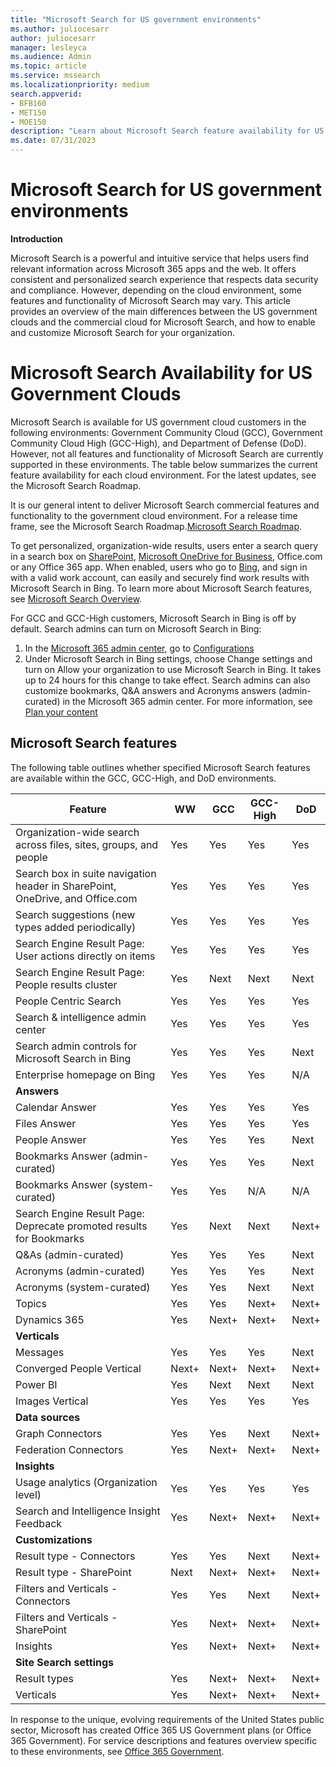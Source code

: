 ```yaml
---
title: "Microsoft Search for US government environments"
ms.author: juliocesarr
author: juliocesarr
manager: lesleyca
ms.audience: Admin
ms.topic: article
ms.service: mssearch
ms.localizationpriority: medium
search.appverid:
- BFB160
- MET150
- MOE150
description: "Learn about Microsoft Search feature availability for US government cloud customers"
ms.date: 07/31/2023
---
```


# Microsoft Search for US government environments
**Introduction**

Microsoft Search is a powerful and intuitive service that helps users find relevant information across Microsoft 365 apps and the web. It offers consistent and personalized search experience that respects data security and compliance. However, depending on the cloud environment, some features and functionality of Microsoft Search may vary. This article provides an overview of the main differences between the US government clouds and the commercial cloud for Microsoft Search, and how to enable and customize Microsoft Search for your organization.

# Microsoft Search Availability for US Government Clouds

Microsoft Search is available for US government cloud customers in the following environments: Government Community Cloud (GCC), Government Community Cloud High (GCC-High), and Department of Defense (DoD). However, not all features and functionality of Microsoft Search are currently supported in these environments. The table below summarizes the current feature availability for each cloud environment. For the latest updates, see the Microsoft Search Roadmap.

It is our general intent to deliver Microsoft Search commercial features and functionality to the government cloud environment. For a release time frame, see the Microsoft Search Roadmap.[Microsoft Search Roadmap](https://www.microsoft.com/microsoft-365/roadmap?filters=Microsoft%20Search).

To get personalized, organization-wide results, users enter a search query in a search box on [SharePoint](https://sharepoint.com/), [Microsoft OneDrive for Business](https://onedrive.live.com/about/business/), Office.com or any Office 365 app. When enabled, users who go to [Bing](https://bing.com), and sign in with a valid work account, can easily and securely find work results with Microsoft Search in Bing. To learn more about Microsoft Search features, see [Microsoft Search Overview](/microsoftsearch/overview-microsoft-search).

For GCC and GCC-High customers, Microsoft Search in Bing is off by default. Search admins can turn on Microsoft Search in Bing:
1.	In the [Microsoft 365 admin center](https://admin.microsoft.com/), go to [Configurations](https://admin.microsoft.com/Adminportal/Home#/MicrosoftSearch/configurations) 
2.	Under Microsoft Search in Bing settings, choose Change settings and turn on Allow your organization to use Microsoft Search in Bing. It takes up to 24 hours for this change to take effect.
Search admins can also customize bookmarks, Q&A answers and Acronyms answers (admin-curated) in the Microsoft 365 admin center. For more information, see [Plan your content](https://learn.microsoft.com/en-us/microsoftsearch/plan-your-content)

## Microsoft Search features

The following table outlines whether specified Microsoft Search features are available within the GCC, GCC-High, and DoD environments. 

| Feature | WW | GCC | GCC-High | DoD  |
| --------- |--------- | --------- | --------- | ---------- |
|Organization-wide search across files, sites, groups, and people |Yes |	Yes |	Yes |	Yes  |
|Search box in suite navigation header in SharePoint, OneDrive, and Office.com|	Yes	|Yes	|Yes|	Yes
|Search suggestions (new types added periodically)|	Yes|	Yes|	Yes|	Yes|
|Search Engine Result Page: User actions directly on items|	Yes|	Yes|	Yes|	Yes|
|Search Engine Result Page: People results cluster|	Yes|	Next|	Next|	Next|
|People Centric Search|	Yes|	Yes|	Yes|	Yes|
|Search & intelligence admin center|	Yes|	Yes|	Yes|	Yes|
|Search admin controls for Microsoft Search in Bing|	Yes|	Yes|	Yes|	Next|
|Enterprise homepage on Bing|	Yes|	Yes|	Yes|	N/A|
| **Answers** | | | | |	 	 	 
|Calendar Answer| 	Yes|	Yes|	Yes|	Yes|
|Files Answer|	Yes|	Yes|	Yes|	Yes|
|People Answer| 	Yes|	Yes|	Yes|	Next|
|Bookmarks Answer (admin-curated)|	Yes|	Yes|	Yes|	Next|
|Bookmarks Answer (system-curated)|Yes|	Yes|	N/A|	N/A|
|Search Engine Result Page: Deprecate promoted results for Bookmarks| Yes|	Next|	Next|	Next+|
|Q&As (admin-curated)|	Yes|	Yes|	Yes|	Next|
|Acronyms (admin-curated)|	Yes|	Yes|	Yes|	Next|
|Acronyms (system-curated)|	Yes|	Yes|	Next|	Next|
|Topics|	Yes|	Yes|	Next+|	Next+|
|Dynamics 365|	Yes|	Next+|	Next+|	Next+|
| **Verticals** | | | | |		 	 
|Messages| 	Yes|	Yes|	Yes|	Next|
|Converged People Vertical|	Next+|	Next+|	Next+|	Next+|
|Power BI|	Yes|	Next|	Next|	Next|
|Images Vertical|	Yes|	Yes|	Yes|	Yes|
| **Data sources** | | | | |	 	 	 	 
|Graph Connectors|	Yes|	Yes|	Next|	Next+|
|Federation Connectors|	Yes|	Next+|	Next+|	Next+|
| **Insights** | | | | |	 	 	 		 	 	 	 
|Usage analytics (Organization level)|	Yes|	Yes|	Yes|	Yes|
|Search and Intelligence Insight Feedback| Yes|	Next+|	Next+|	Next+|
| **Customizations** | | | | |	 	
|Result type - Connectors|	Yes|	Yes|	Next|	Next+|
|Result type - SharePoint|	Next|	Next+|	Next+|	Next+|
|Filters and Verticals - Connectors|	Yes|	Yes|	Next|	Next+|
|Filters and Verticals - SharePoint|	Yes|	Next+|	Next+|	Next+|
|Insights|	Yes|	Next+|	Next+|	Next+|
| **Site Search settings** | | | | |	 		 	 	 
|Result types|	Yes|	Next+|	Next+|	Next+|
|Verticals|	Yes|	Next+|	Next+|	Next+|

In response to the unique, evolving requirements of the United States public sector, Microsoft has created Office 365 US Government plans (or Office 365 Government). For service descriptions and features overview specific to these environments, see [Office 365 Government](/office365/servicedescriptions/office-365-platform-service-description/office-365-us-government/office-365-us-government).

